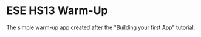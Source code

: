 ESE HS13 Warm-Up
==============
The simple warm-up app created after the "Building your first App" tutorial.